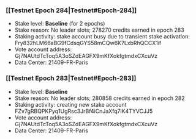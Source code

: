 ### [[Testnet Epoch 284|Testnet#Epoch-284]]
* Stake level: **Baseline** (for 2 epochs)
* Stake reason: No leader slots; 278270 credits earned in epoch 283
* Staking activity: stake account busy due to transient stake activation: Fry832hLM66aBG9fCdsqGYS58mCQw6K7LxbRhQCCX1if
* Vote account address: Gj7NAUtdTcToq5A3oSZdEAGFX9mKfXokfgtmdxCXcuVz
* Data Center: 21409-FR-Paris
### [[Testnet Epoch 283|Testnet#Epoch-283]]
* Stake level: **Baseline**
* Stake reason: No leader slots; 280858 credits earned in epoch 282
* Staking activity: creating new stake account FZv7gRBQPKPyq1UgRsc3JrBf4iCnJaXfq7iK4TYVCJJ5
* Vote account address: Gj7NAUtdTcToq5A3oSZdEAGFX9mKfXokfgtmdxCXcuVz
* Data Center: 21409-FR-Paris